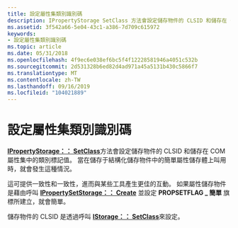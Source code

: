 ```yaml
---
title: 設定屬性集類別識別碼
description: IPropertyStorage SetClass 方法會設定儲存物件的 CLSID 和儲存在 COM 屬性集中的類別標記值。 當在儲存于結構化儲存物件中的簡單屬性儲存體上叫用時，就會發生這種情況。
ms.assetid: 3f542a66-5e04-43c1-a386-7d709c615972
keywords:
- 設定屬性集類別識別碼
ms.topic: article
ms.date: 05/31/2018
ms.openlocfilehash: 4f9ec6e038ef6bc5f4f12228581946a4051c532b
ms.sourcegitcommit: 2d531328b6ed82d4ad971a45a5131b430c5866f7
ms.translationtype: MT
ms.contentlocale: zh-TW
ms.lasthandoff: 09/16/2019
ms.locfileid: "104021889"
---
```

# <a name="setting-the-property-set-class-identifier"></a>設定屬性集類別識別碼

[**IPropertyStorage：： SetClass**](/windows/desktop/api/Propidl/nf-propidl-ipropertystorage-setclass)方法會設定儲存物件的 CLSID 和儲存在 COM 屬性集中的類別標記值。 當在儲存于結構化儲存物件中的簡單屬性儲存體上叫用時，就會發生這種情況。

這可提供一致性和一致性，進而與某些工具產生更佳的互動。 如果屬性儲存物件是藉由呼叫 [**IPropertySetStorage：： Create**](/windows/desktop/api/Propidl/nf-propidl-ipropertysetstorage-create) 並設定 **PROPSETFLAG \_ 簡單** 旗標所建立，就會簡單。

儲存物件的 CLSID 是透過呼叫 [**IStorage：： SetClass**](/windows/desktop/api/Objidl/nf-objidl-istorage-setclass)來設定。

 

 




